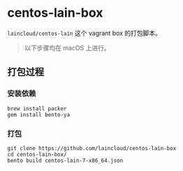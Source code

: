 # centos-lain-box

`laincloud/centos-lain` 这个 vagrant box 的打包脚本。

> 以下步骤均在 macOS 上进行。

## 打包过程

### 安装依赖

```
brew install packer
gem install bento-ya
```

### 打包

```
git clone https://github.com/laincloud/centos-lain-box
cd centos-lain-box/
bento build centos-lain-7-x86_64.json
```
